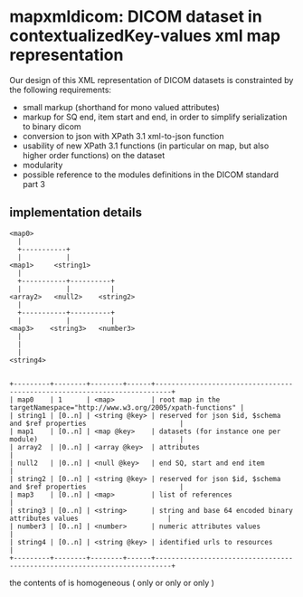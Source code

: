 # mapxmldicom: DICOM dataset in contextualizedKey-values xml map representation

Our design of this XML representation of DICOM datasets is constrainted by the following requirements:
- small markup (shorthand for mono valued attributes)
- markup for SQ end, item start and end, in order to simplify serialization to binary dicom
- conversion to json with XPath 3.1 xml-to-json function
- usability of new XPath 3.1 functions (in particular on map, but also higher order functions) on the dataset
- modularity
- possible reference to the modules definitions in the DICOM standard part 3 


## implementation details

```
<map0>
  |
  +-----------+
  |           |
<map1>     <string1>
  |      
  +-----------+----------+
  |           |          |
<array2>   <null2>    <string2>
  |
  +-----------+----------+
  |           |          |  
<map3>    <string3>   <number3>
  |
  |
  |
<string4>


+---------+--------+--------+------+--------------------------------------------------------------------------+
| map0    | 1      | <map>         | root map in the targetNamespace="http://www.w3.org/2005/xpath-functions" |
| string1 | [0..n] | <string @key> | reserved for json $id, $schema and $ref properties                       |
| map1    | [0..n] | <map @key>    | datasets (for instance one per module)                                   |
| array2  | |0..n] | <array @key>  | attributes                                                               |
| null2   | |0..n] | <null @key>   | end SQ, start and end item                                               |
| string2 | [0..n] | <string @key> | reserved for json $id, $schema and $ref properties                       |
| map3    | [0..n] | <map>         | list of references                                                       |
| string3 | [0..n] | <string>      | string and base 64 encoded binary attributes values                      |
| number3 | [0..n] | <number>      | numeric attributes values                                                |
| string4 | [0..n] | <string @key> | identified urls to resources                                             |
+---------+--------+--------+------+--------------------------------------------------------------------------+

```

the contents of <array2> is homogeneous ( <map3> only or <string3> only or <number3> only )
